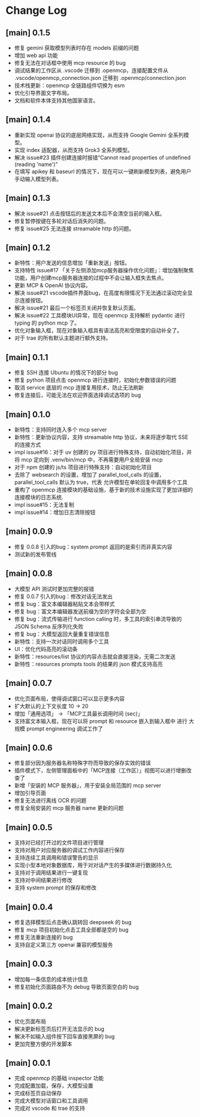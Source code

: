 # Change Log

## [main] 0.1.5
- 修复 gemini 获取模型列表时存在 models 前缀的问题
- 增加 web api 功能
- 修复无法在对话框中使用 mcp resource 的 bug
- 调试结果的工作区从 .vscode 迁移到 .openmcp，连接配置文件从 .vscode/openmcp_connection.json 迁移到 .openmcp/connection.json
- 技术栈更新：openmcp 全链路组件切换为 esm
- 优化引导界面文字布局。
- 文档和软件本体支持其他国家语言。

## [main] 0.1.4
- 重新实现 openai 协议的底层网络实现，从而支持 Google Gemini 全系列模型。
- 实现 index 适配器，从而支持 Grok3 全系列模型。
- 解决 issue#23 插件创建连接时报错“Cannot read properties of undefined (reading 'name')”
- 在填写 apikey 和 baseurl 的情况下，现在可以一键刷新模型列表，避免用户手动输入模型列表。

## [main] 0.1.3
- 解决 issue#21 点击按钮后的发送文本后不会清空当前的输入框。
- 修复暂停按键在多轮对话后消失的问题。
- 修复 issue#25 无法连接 streamable http 的问题。

## [main] 0.1.2
- 新特性：用户发送的信息增加「重新发送」按钮。
- 支持特性 issue#17 「关于左侧添加mcp服务器操作优化问题」：增加强制聚焦功能，用户创建mcp服务器连接的过程中不会让输入框失去焦点。
- 更新 MCP & OpenAI 协议内容。
- 解决 issue#21 vscode插件界面bug，在高度有限情况下无法通过滚动完全显示连接按钮。
- 解决 issue#21 最后一个标签页关闭并恢复默认页面。
- 解决 issue#22 工具模块UI异常，现在 openmcp 支持解析 pydantic 进行 typing 的 python mcp 了。
- 优化对象输入框，现在对象输入框具有语法高亮和受限度的自动补全了。
- 对于 trae 的所有默认主题进行额外支持。

## [main] 0.1.1
- 修复 SSH 连接 Ubuntu 的情况下的部分 bug
- 修复 python 项目点击 openmcp 进行连接时，初始化参数错误的问题
- 取消 service 底层的 mcp 连接复用技术，防止无法刷新
- 修复连接后，可能无法在欢迎界面选择调试选项的 bug

## [main] 0.1.0
- 新特性：支持同时连入多个 mcp server
- 新特性：更新协议内容，支持 streamable http 协议，未来将逐步取代 SSE 的连接方式
- impl issue#16：对于 uv 创建的 py 项目进行特殊支持，自动初始化项目，并将 mcp 定向到 .venv/bin/mcp 中，不再需要用户全局安装 mcp
- 对于 npm 创建的 js/ts 项目进行特殊支持：自动初始化项目
- 去除了 websearch 的设置，增加了 parallel_tool_calls 的设置，parallel_tool_calls 默认为 true，代表 允许模型在单轮回复中调用多个工具
- 重构了 openmcp 连接模块的基础设施，基于新的技术设施实现了更加详细的连接模块的日志系统.
- impl issue#15：无法复制
- impl issue#14：增加日志清除按钮

## [main] 0.0.9
- 修复 0.0.8 引入的bug：system prompt 返回的是索引而非真实内容
- 测试新的发布管线

## [main] 0.0.8
- 大模型 API 测试时更加完整的报错
- 修复 0.0.7 引入的bug：修改对话无法发出
- 修复 bug：富文本编辑器粘贴文本会带样式
- 修复 bug：富文本编辑器发送前缀为空的字符会全部为空
- 修复 bug：流式传输进行 function calling 时，多工具的索引串流导致的 JSON Schema 反序列化失败
- 修复 bug：大模型返回大量重复错误信息
- 新特性：支持一次对话同时调用多个工具
- UI：优化代码高亮的滚动条
- 新特性：resources/list 协议的内容点击就会直接渲染，无需二次发送
- 新特性：resources prompts tools 的结果的 json 模式支持高亮

## [main] 0.0.7
- 优化页面布局，使得调试窗口可以显示更多内容
- 扩大默认的上下文长度 10 -> 20
- 增加「通用选项」 -> 「MCP工具最长调用时间 (sec)」
- 支持富文本输入框，现在可以将 prompt 和 resource 嵌入到输入框中 进行 大规模 prompt engineering 调试工作了

## [main] 0.0.6
- 修复部分因为服务器名称特殊字符而导致的保存实效的错误
- 插件模式下，左侧管理面板中的「MCP连接（工作区）」视图可以进行增删改查了
- 新增「安装的 MCP 服务器」，用于安装全局范围的 mcp server
- 增加引导页面
- 修复无法进行离线 OCR 的问题
- 修复全局安装的 mcp 服务器 name 更新的问题

## [main] 0.0.5
- 支持对已经打开过的文件项目进行管理
- 支持对用户对应服务器的调试工作内容进行保存
- 支持连续工具调用和错误警告的显示
- 实现小型本地对象数据库，用于对对话产生的多媒体进行数据持久化
- 支持对于调用结果进行一键复现
- 支持对中间结果进行修改
- 支持 system prompt 的保存和修改

## [main] 0.0.4
- 修复选择模型后点击确认跳转回 deepseek 的 bug
- 修复 mcp 项目初始化点击工具全部都是空的 bug
- 修复无法重新连接的 bug
- 支持自定义第三方 openai 兼容的模型服务

## [main] 0.0.3

- 增加每一条信息的成本统计信息
- 修复初始化页面路由不为 debug 导致页面空白的 bug

## [main] 0.0.2

- 优化页面布局
- 解决更新标签页后打开无法显示的 bug
- 解决不如输入组件按下回车直接黑屏的 bug
- 更加完整方便的开发脚本

## [main] 0.0.1

- 完成 openmcp 的基础 inspector 功能
- 完成配置加载，保存，大模型设置
- 完成标签页自动保存
- 完成大模型对话窗口和工具调用
- 完成对 vscode 和 trae 的支持
